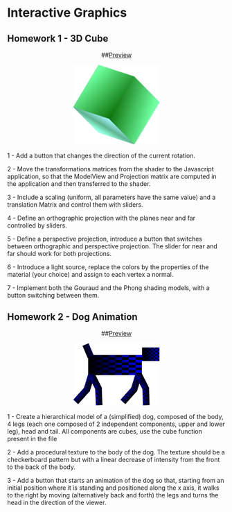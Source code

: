 # Interactive Graphics

## Homework 1 - 3D Cube

<p align="center">
##<a href="https://blacksimo.github.io/HW1/Homework1.html">Preview</a>
</p>
<p align="center">
<img src="https://github.com/Blacksimo/Interactive-Graphics-WebGL/blob/master/Homework1/Report/cube.png" width="200"/>
</p>

1 - Add a button that changes the direction of the current rotation.

2 - Move the transformations matrices from the shader to the Javascript application, so that the ModelView and Projection matrix are computed in the application and then transferred to the shader.

3 - Include a scaling (uniform, all parameters have the same value) and a translation Matrix and control them with sliders.

4 - Define an orthographic projection with the planes near and far controlled by sliders.

5 - Define a perspective projection, introduce a button that switches between orthographic and perspective projection. The slider for near and far should work for both projections.

6 - Introduce a light source, replace the colors by the properties of the material (your choice) and assign to each vertex a normal.

7 - Implement both the Gouraud and the Phong shading models, with a button switching between them.

## Homework 2 - Dog Animation

<p align="center">
##<a href="https://blacksimo.github.io/HW2/Homework2.html">Preview</a>
</p>
<p align="center">
<img src="https://github.com/Blacksimo/Interactive-Graphics-WebGL/blob/master/Homework2/Report/dog.png" width="200"/>
</p>

1 - Create a hierarchical model of a (simplified) dog, composed of the body, 4 legs (each one composed of 2 independent components, upper and lower leg), head and tail. All components are cubes, use the cube function present in the file

2 - Add a procedural texture to the body of the dog. The texture should be a checkerboard pattern but with a linear decrease of intensity from the front to the back of the body.

3 - Add a button that starts an animation of the dog so that, starting from an initial position where it is standing and positioned along the x axis, it walks to the right by moving (alternatively back and forth) the legs and turns the head in the direction of the viewer.
